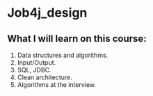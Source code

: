 # Job4j_design
## What I will learn on this course:
  1. Data structures and algorithms.
  2. Input/Output.
  3. SQL, JDBC.
  4. Clean architecture.
  5. Algorithms at the interview.
